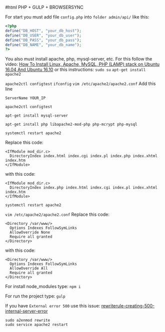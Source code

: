#html
PHP + GULP + BROWSERSYNC

For start you must add file `config.php` into `folder admin/api/` like this:
```php
<?php
define("DB_HOST", "your_db_host");
define("DB_USER", "your_db_user");
define("DB_PASS", "your_db_pass");
define("DB_NAME", "your_db_name");
?>
```

You also must install apache, php, mysql-server, etc. For this follow the video:
[How To Install Linux, Apache, MySQL, PHP (LAMP) stack on Ubuntu 16.04 And Ubuntu 16.10](https://youtu.be/AQPoVHPboiA)
or this instructions:
`sudo su`
`apt-get install apache2`

`apache2ctl configtest`
`ifconfig`
`vim /etc/apache2/apache2.conf`
Add this line
```
ServerName YOUR_IP 
```
`apache2ctl configtest`

`apt-get install mysql-server`

`apt-get install php libapache2-mod-php php-mcrypt php-mysql`

`systemctl restart apache2`

Replace this code:
```
<IfModule mod_dir.c>
  DirectoryIndex index.html index.cgi index.pl index.php index.xhtml index.htm
</IfModule>
```
with this code:
```
<IfModule mod_dir.c>
  DirectoryIndex index.php index.html index.cgi index.pl index.xhtml index.htm
</IfModule>

```

`systemctl restart apache2`

`vim /etc/apache2/apache2.conf`
Replace this code: 
```
<Directory /var/www/>
  Options Indexes FollowSymLinks
  AllowOverride None 
  Require all granted
</Directory>
```
with this code:
```
<Directory /var/www/>
  Options Indexes FollowSymLinks
  AllowOverride All 
  Require all granted
</Directory>
``` 


For install node_modules type:
`npm i`

For run the project type:
`gulp`

If you have `External error 500` use this issue:
[rewriterule-creating-500-internal-server-error](https://stackoverflow.com/questions/17107940/rewriterule-creating-500-internal-server-error)
```
sudo a2enmod rewrite
sudo service apache2 restart
```


